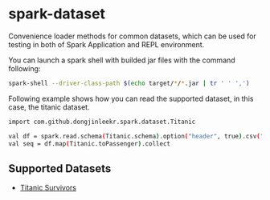 # spark-dataset

Convenience loader methods for common datasets, which can be used for testing in both of Spark
Application and REPL environment.

You can launch a spark shell with builded jar files with the command following:

```sh
spark-shell --driver-class-path $(echo target/*/*.jar | tr ' ' ',')
```

Following example shows how you can read the supported dataset, in this case, the titanic dataset.

```sh
import com.github.dongjinleekr.spark.dataset.Titanic

val df = spark.read.schema(Titanic.schema).option("header", true).csv("hdfs:///datasets/titanic/data.csv")
val seq = df.map(Titanic.toPassenger).collect
```

## Supported Datasets

- [Titanic Survivors](https://www.kaggle.com/c/titanic)
